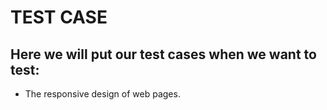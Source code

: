 # TEST CASE
## Here we will put our test cases when we want to test:
- The responsive design of web pages.